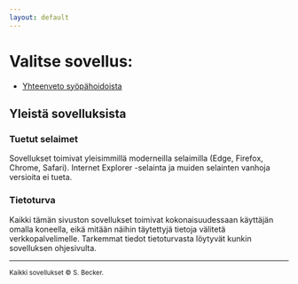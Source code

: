 ```yaml
---
layout: default
---
```

# Valitse sovellus:
* [Yhteenveto syöpähoidoista](treatsum)

## Yleistä sovelluksista
### Tuetut selaimet
Sovellukset toimivat yleisimmillä moderneilla selaimilla (Edge, Firefox, Chrome, Safari). Internet Explorer -selainta ja muiden selainten vanhoja versioita ei tueta.

### Tietoturva
Kaikki tämän sivuston sovellukset toimivat kokonaisuudessaan käyttäjän omalla koneella, eikä mitään näihin täytettyjä tietoja välitetä verkkopalvelimelle. Tarkemmat tiedot tietoturvasta löytyvät kunkin sovelluksen ohjesivulta.

-------

<small>Kaikki sovellukset &copy; S. Becker.</small>
